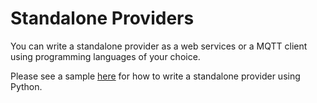 # Standalone Providers
You can write a standalone provider as a web services or a MQTT client using programming languages of your choice.

Please see a sample [here](./python_provider.md) for how to write a standalone provider using Python.
